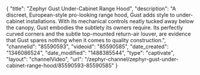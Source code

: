 {
    "title": "Zephyr Gust Under-Cabinet Range Hood",
    "description": "A discreet, European-style pro-looking range hood, Gust adds style to under-cabinet installations. With its mechanical controls neatly tucked away below the canopy, Gust embodies the subtlety its owners require. Its perfectly curved corners and the subtle top-mounted return-air louver, are evidence that Gust spares nothing when it comes to quality construction.",
    "channelid": "85590593",
    "videoid": "85590585",
    "date_created": "1346086524",
    "date_modified": "1488385544",
    "type": "captivate",
    "layout": "channelVideo",
    "url": "\/zephyr-channel\/zephyr-gust-under-cabinet-range-hood\/85590593-85590585"
}